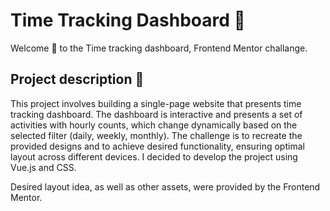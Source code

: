 # Time Tracking Dashboard 📅

Welcome :wave: to the Time tracking dashboard, Frontend Mentor challange.


## Project description 📜

This project involves building a single-page website that presents time tracking dashboard. The dashboard is interactive and presents a set of activities with hourly counts, which change dynamically based on the selected filter (daily, weekly, monthly). The challenge is to recreate the provided designs and to achieve desired functionality, ensuring optimal layout across different devices. I decided to develop the project using Vue.js and CSS.

Desired layout idea, as well as other assets, were provided by the Frontend Mentor.
